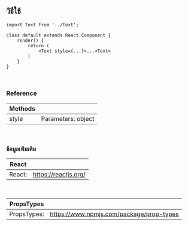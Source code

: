 ## วิธีใช้

```
import Text from '../Text';

class default extends React.Component {
    render() {
        return (
            <Text style={...}>...<Text>
        )
    }
}
```

<br>

### Reference

| Methods ||
|---------|:-----------:|
| style  | Parameters: object |

<br>

### ข้อมูลเพิมเติม 

| React | |
| -----| --- |
| React: | https://reactjs.org/ |

<br>

| PropsTypes | |
| ---------- | --- |
| PropsTypes: | https://www.npmjs.com/package/prop-types |